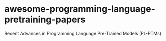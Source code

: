 # awesome-programming-language-pretraining-papers
Recent Advances in Programming Language Pre-Trained Models (PL-PTMs)
